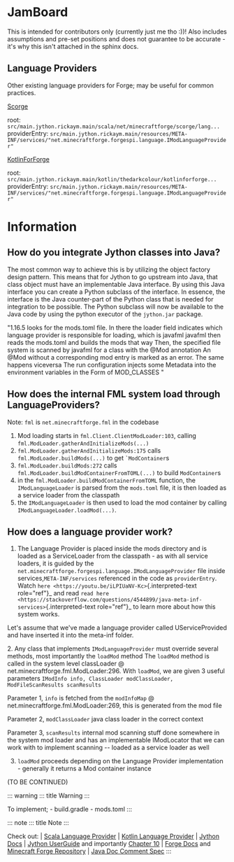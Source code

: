 # JamBoard

This is intended for contributors only (currently just me tho :))! Also
includes assumptions and pre-set positions and does not guarantee to be
accurate - it\'s why this isn\'t attached in the sphinx docs.

## Language Providers

Other existing language providers for Forge; may be useful for common
practices.

[Scorge](https://github.com/MinecraftForge/Scorge)

root:
`src/main.jython.rickaym.main/scala/net/minecraftforge/scorge/lang...`
providerEntry:
`src/main.jython.rickaym.main/resources/META-INF/services/"net.minecraftforge.forgespi.language.IModLanguageProvider"`

[KotlinForForge](https://github.com/thedarkcolour/KotlinForForge)

root:
`src/main.jython.rickaym.main/kotlin/thedarkcolour/kotlinforforge...`
providerEntry:
`src/main.jython.rickaym.main/resources/META-INF/services/"net.minecraftforge.forgespi.language.IModLanguageProvider"`

# Information

## How do you integrate Jython classes into Java?

The most common way to achieve this is by utilizing the object factory
design pattern. This means that for Jython to go upstream into Java,
that class object must have an implementable Java interface. By using
this Java interface you can create a Python subclass of the interface.
In essence, the interface is the Java counter-part of the Python class
that is needed for integration to be possible. The Python subclass will
now be available to the Java code by using the python executor of the
`jython.jar` package.

\"1.16.5 looks for the mods.toml file. In there the loader field
indicates which language provider is responsible for loading, which is
javafml javafml then reads the mods.toml and builds the mods that way
Then, the specified file system is scanned by javafml for a class with
the \@Mod annotation An \@Mod without a corresponding mod entry is
marked as an error. The same happens viceversa The run configuration
injects some Metadata into the environment variables in the Form of
MOD_CLASSES \"

## How does the internal FML system load through LanguageProviders?

Note: `fml` is `net.minecraftforge.fml` in the codebase

1.  Mod loading starts in `fml.Client.ClientModLoader:103`, calling
    `fml.ModLoader.gatherAndInitializeMods(...)`
2.  `fml.ModLoader.gatherAndInitializeMods:175` calls
    `fml.ModLoader.buildMods(...)` to get `` `ModContainer ``s
3.  `fml.ModLoader.buildMods:272` calls
    `fml.ModLoader.buildModContainerFromTOML(...)` to build
    `ModContainer`s
4.  in the `fml.ModLoader.buildModContainerFromTOML` function, the
    `IModLanguageLoader` is parsed from the `mods.toml` file, it is then
    loaded as a service loader from the classpath
5.  the `IModLanguageLoader` is then used to load the mod container by
    calling `IModLanguageLoader.loadMod(...)`.

## How does a language provider work?

1.  The Language Provider is placed inside the mods directory and is
    loaded as a ServiceLoader from the classpath - as with all service
    loaders, it is guided by the
    `net.minecraftforge.forgespi.language.IModLanguageProvider` file
    inside services,`META-INF/services` referenced in the code as
    `providerEntry`. Watch
    `here <https://youtu.be/iLPIUaNV-Kc>`{.interpreted-text
    role="ref"}\_ and read
    `read here <https://stackoverflow.com/questions/4544899/java-meta-inf-services>`{.interpreted-text
    role="ref"}\_ to learn more about how this system works.

Let\'s assume that we\'ve made a language provider called
UServiceProvided and have inserted it into the meta-inf folder.

2\. Any class that implements `IModLanguageProvider` must override
several methods, most importantly the `loadMod` method The `loadMod`
method is called in the system level classLoader @
net.minecraftforge.fml.ModLoader:296. With `loadMod`, we are given 3
useful parameters
`IModInfo info, ClassLoader modClassLoader, ModFileScanResults scanResults`

Parameter 1, `info` is fetched from the `modInfoMap` @
net.minecraftforge.fml.ModLoader:269, this is generated from the mod
file

Parameter 2, `modClassLoader` java class loader in the correct context

Parameter 3, `scanResults` internal mod scanning stuff done somewhere in
the system mod loader and has an implementable IModLocator that we can
work with to implement scanning \-- loaded as a service loader as well

3.  `loadMod` proceeds depending on the Language Provider
    implementation - generally it returns a Mod container instance

(TO BE CONTINUED)

::: warning
::: title
Warning
:::

To implement; - build.gradle - mods.toml
:::

::: note
::: title
Note
:::

Check out: \| [Scala Language
Provider](https://github.com/MinecraftForge/Scorge) \| [Kotlin Language
Provider](https://github.com/thedarkcolour/KotlinForForge) \| [Jython
Docs](https://jython.readthedocs.io/en/latest) \| [Jython
UserGuide](https://wiki.python.org/jython/UserGuide) and importantly
[Chapter
10](https://jython.readthedocs.io/en/latest/JythonAndJavaIntegration/?highlight=generics#chapter-10-jython-and-java-integration)
\| [Forge Docs](https://mcforge.readthedocs.io/en/latest) and [Minecraft
Forge Repository](https://github.com/MinecraftForge/MinecraftForge) \|
[Java Doc Comment
Spec](https://docs.oracle.com/en/java/javase/11/docs/specs/doc-comment-spec.html)
:::
